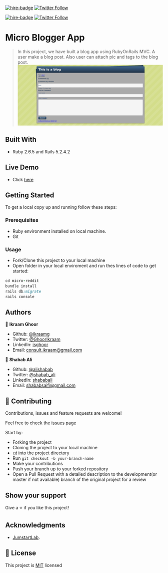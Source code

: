 [![hire-badge](https://img.shields.io/badge/Consult%20/%20Hire%20Ikraam-Click%20to%20Contact-brightgreen)](mailto:consult.ikraam@gmail.com) [![Twitter Follow](https://img.shields.io/twitter/follow/GhoorIkraam?label=Follow%20Ikraam%20on%20Twitter&style=social)](https://twitter.com/GhoorIkraam)

[![hire-badge](https://img.shields.io/badge/Consult%20/%20Hire%20Shabab-Click%20to%20Contact-brightgreen)](mailto:shababsaifi@gmail.com) [![Twitter Follow](https://img.shields.io/twitter/follow/shabab_ali?label=Follow%20Shabab%20on%20Twitter&style=social)](https://twitter.com/shabab_ali)

# Micro Blogger App

> In this project, we have built a blog app using RubyOnRails MVC. A user make a blog post. Also user can attach pic and tags to the blog post.
![screenshot](screenshot.png)

## Built With

- Ruby 2.6.5 and Rails 5.2.4.2

## Live Demo

- Click [here](https://dry-beyond-15992.herokuapp.com/)

## Getting Started

To get a local copy up and running follow these steps:

### Prerequisites

- Ruby environment installed on local machine.
- Git

### Usage

- Fork/Clone this project to your local machine
- Open folder in your local enviroment and run thes lines of code to get started:

```Ruby
cd micro-reddit
bundle install
rails db:migrate
rails console
```

## Authors

👤 **Ikraam Ghoor**

- Github: [@ikraamg](https://github.com/ikraamg)
- Twitter: [@GhoorIkraam](https://twitter.com/GhoorIkraam)
- LinkedIn: [isghoor](https://linkedin.com/isghoor)
- Email: [consult.ikraam@gmail.com](mailto:consult.ikraam@gmail.com)

👤 **Shabab Ali**

- Github: [@alishabab](https://github.com/alishabab)
- Twitter: [@shabab_ali](https://twitter.com/shabab_ali)
- LinkedIn: [shababali](https://www.linkedin.com/in/shababali/)
- Email: [shababsaifi@gmail.com](mailto:shababsaifi@gmail.com)

## 🤝 Contributing

Contributions, issues and feature requests are welcome!

Feel free to check the [issues page](issues/)

Start by:

- Forking the project
- Cloning the project to your local machine
- `cd` into the project directory
- Run `git checkout -b your-branch-name`
- Make your contributions
- Push your branch up to your forked repository
- Open a Pull Request with a detailed description to the development(or master if not available) branch of the original project for a review

## Show your support

Give a ⭐️ if you like this project!

## Acknowledgments

- [JumstartLab](http://tutorials.jumpstartlab.com/projects/blogger.html).

## 📝 License

This project is [MIT](LICENSE.md) licensed
